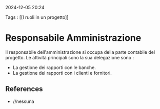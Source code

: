 2024-12-05 20:24

Tags : [[I ruoli in un progetto]]

# Responsabile Amministrazione

Il responsabile dell'amministrazione si occupa della parte contabile del progetto. Le attività principali sono la sua delegazione sono : 

- La gestione dei rapporti con le banche.
- La gestione dei rapporti con i clienti e fornitori.

## References

- //nessuna